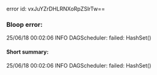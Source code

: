 error id: vxJuYZrDHLRNXoRpZSlrTw==
### Bloop error:

25/06/18 00:02:06 INFO DAGScheduler: failed: HashSet()
#### Short summary: 

25/06/18 00:02:06 INFO DAGScheduler: failed: HashSet()